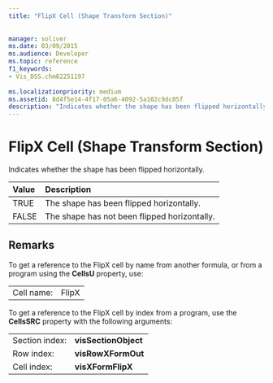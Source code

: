```yaml
---
title: "FlipX Cell (Shape Transform Section)"
 
 
manager: soliver
ms.date: 03/09/2015
ms.audience: Developer
ms.topic: reference
f1_keywords:
- Vis_DSS.chm82251197
 
ms.localizationpriority: medium
ms.assetid: 8d4f5e14-4f17-05a6-4092-5a102c9dc85f
description: "Indicates whether the shape has been flipped horizontally."
---
```


# FlipX Cell (Shape Transform Section)

Indicates whether the shape has been flipped horizontally.
  
|**Value**|**Description**|
|:-----|:-----|
| TRUE  <br/> | The shape has been flipped horizontally.  <br/> |
| FALSE  <br/> | The shape has not been flipped horizontally.  <br/> |
   
## Remarks

To get a reference to the FlipX cell by name from another formula, or from a program using the **CellsU** property, use: 
  
|||
|:-----|:-----|
| Cell name:  <br/> | FlipX  <br/> |
   
To get a reference to the FlipX cell by index from a program, use the **CellsSRC** property with the following arguments: 
  
|||
|:-----|:-----|
| Section index:  <br/> |**visSectionObject** <br/> |
| Row index:  <br/> |**visRowXFormOut** <br/> |
| Cell index:  <br/> |**visXFormFlipX** <br/> |
   

